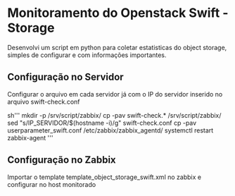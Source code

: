# Monitoramento do Openstack Swift - Storage

Desenvolvi um script em python para coletar estatisticas do object storage, simples de configurar e com informações importantes.

## Configuração no Servidor

Configurar o arquivo em cada servidor já com o IP do servidor inserido no arquivo swift-check.conf

sh'''
mkdir -p /srv/script/zabbix/
cp -pav swift-check.* /srv/script/zabbix/
sed "s/IP_SERVIDOR/$(hostname -i)/g" swift-check.conf
cp -pav userparameter_swift.conf /etc/zabbix/zabbix_agentd/
systemctl restart zabbix-agent
'''


## Configuração no Zabbix

Importar o template template_object_storage_swift.xml no zabbix e configurar no host monitorado
